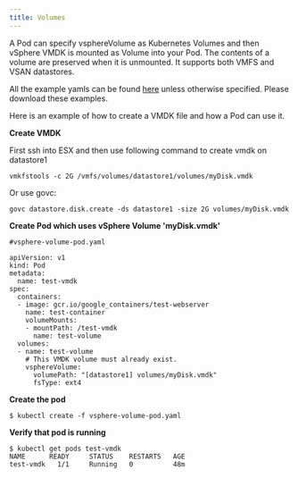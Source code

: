 ```yaml
---
title: Volumes
---
```

A Pod can specify vsphereVolume as Kubernetes Volumes and then vSphere VMDK is mounted as Volume into your Pod. The contents of a volume are preserved when it is unmounted. It supports both VMFS and VSAN datastores.

All the example yamls can be found [here](https://github.com/kubernetes/examples/tree/master/staging/volumes/vsphere) unless otherwise specified. Please download these examples.

Here is an example of how to create a VMDK file and how a Pod can use it.

**Create VMDK**

First ssh into ESX and then use following command to create vmdk on datastore1

```
vmkfstools -c 2G /vmfs/volumes/datastore1/volumes/myDisk.vmdk
```

Or use govc:

```
govc datastore.disk.create -ds datastore1 -size 2G volumes/myDisk.vmdk
```

**Create Pod which uses vSphere Volume 'myDisk.vmdk'**

```
#vsphere-volume-pod.yaml

apiVersion: v1
kind: Pod
metadata:
  name: test-vmdk
spec:
  containers:
  - image: gcr.io/google_containers/test-webserver
    name: test-container
    volumeMounts:
    - mountPath: /test-vmdk
      name: test-volume
  volumes:
  - name: test-volume
    # This VMDK volume must already exist.
    vsphereVolume:
      volumePath: "[datastore1] volumes/myDisk.vmdk"
      fsType: ext4

```

**Create the pod**

```
$ kubectl create -f vsphere-volume-pod.yaml
```

**Verify that pod is running**

```
$ kubectl get pods test-vmdk
NAME      READY     STATUS    RESTARTS   AGE
test-vmdk   1/1     Running   0          48m
```
